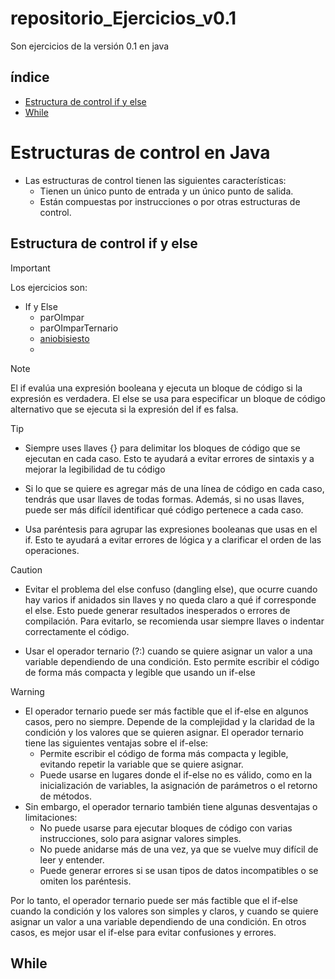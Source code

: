 # repositorio_Ejercicios_v0.1
Son ejercicios de la versión 0.1 en java

## índice
- [Estructura de control if y else](#estructura-de-control-if-y-else)
- [While](#while)

# Estructuras de control en Java
- Las estructuras de control tienen las siguientes características:
  - Tienen un único punto de entrada y un único punto de salida. 
  - Están compuestas por instrucciones o por otras estructuras de control.

## **Estructura de control if y else**

> [!IMPORTANT]
> Los ejercicios son:
> - If y Else
>   - parOImpar
>   - parOImparTernario
>   - [aniobisiesto](https://github.com/miguel7092/repositorio_Ejercicios_v0.1/blob/main/imagenes_Jav/Graf_algo_bisiesto.png?raw=true)
>   - 

> [!NOTE]
>
> El if evalúa una expresión booleana y ejecuta un bloque de código si la expresión es verdadera.
> El else se usa para especificar un bloque de código alternativo que se ejecuta si la expresión
> del if es falsa.

> [!TIP]
>
> - Siempre uses llaves {} para delimitar los bloques de código que se ejecutan en cada caso. Esto te ayudará
> a evitar errores de sintaxis y a mejorar la legibilidad de tu código
> 
>- Si lo que se quiere es agregar más de una línea de código en cada caso, tendrás que usar llaves de todas formas. Además,
>si no usas llaves, puede ser más difícil identificar qué código pertenece a cada caso.
>
>- Usa paréntesis para agrupar las expresiones booleanas que usas en el if. Esto te ayudará a evitar errores
>de lógica y a clarificar el orden de las operaciones.

>[!CAUTION]
>
>- Evitar el problema del else confuso (dangling else), que ocurre cuando hay varios if anidados sin llaves y no queda claro
>a qué if corresponde el else. Esto puede generar resultados inesperados o errores de compilación. Para evitarlo,
>se recomienda usar siempre llaves o indentar correctamente el código.
>
>- Usar el operador ternario (?:) cuando se quiere asignar un valor a una variable dependiendo de una condición. Esto permite
> escribir el código de forma más compacta y legible que usando un if-else

>[!WARNING]
>
>- El operador ternario puede ser más factible que el if-else en algunos casos, pero no siempre. Depende de la complejidad y la claridad
>de la condición y los valores que se quieren asignar. El operador ternario tiene las siguientes ventajas sobre el if-else:
>   - Permite escribir el código de forma más compacta y legible, evitando repetir la variable que se quiere asignar.
>   - Puede usarse en lugares donde el if-else no es válido, como en la inicialización de variables, la asignación de parámetros
>     o el retorno de métodos.
> - Sin embargo, el operador ternario también tiene algunas desventajas o limitaciones:
>   - No puede usarse para ejecutar bloques de código con varias instrucciones, solo para asignar valores simples.
>   - No puede anidarse más de una vez, ya que se vuelve muy difícil de leer y entender.
>   - Puede generar errores si se usan tipos de datos incompatibles o se omiten los paréntesis.
>
>Por lo tanto, el operador ternario puede ser más factible que el if-else cuando la condición y los valores son simples y claros, y cuando se quiere asignar un valor a una variable dependiendo de una condición. En otros casos, es mejor usar el if-else para evitar confusiones y errores.

## **While**
